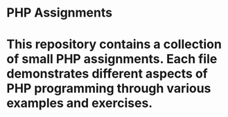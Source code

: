 <h1>PHP Assignments<h1>
<p>This repository contains a collection of small PHP assignments. Each file demonstrates different aspects of PHP programming through various examples and exercises.</p>
